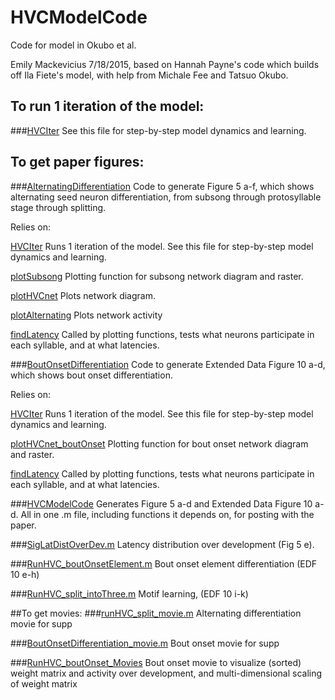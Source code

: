 # HVCModelCode
Code for model in Okubo et al.

Emily Mackevicius 7/18/2015, based on Hannah Payne's code which builds off Ila Fiete's model, with help from Michale Fee and Tatsuo Okubo. 

## To run 1 iteration of the model:
###[HVCIter](https://github.com/emackev/HVCModelCode/blob/master/HVCIter.m)
See this file for step-by-step model dynamics and learning.

## To get paper figures:
###[AlternatingDifferentiation](https://github.com/emackev/HVCModelCode/blob/master/AlternatingDifferentiation.m)
Code to generate Figure 5 a-f, which shows alternating seed neuron differentiation, from subsong through protosyllable stage through splitting.

Relies on: 

[HVCIter](https://github.com/emackev/HVCModelCode/blob/master/HVCIter.m)
Runs 1 iteration of the model.  See this file for step-by-step model dynamics and learning.

[plotSubsong](https://github.com/emackev/HVCModelCode/blob/master/plotSubsong.m)
Plotting function for subsong network diagram and raster.

[plotHVCnet](https://github.com/emackev/HVCModelCode/blob/master/plotHVCnet.m)
Plots network diagram.

[plotAlternating](https://github.com/emackev/HVCModelCode/blob/master/plotAlternating.m)
Plots network activity

[findLatency](https://github.com/emackev/HVCModelCode/blob/master/findLatency.m)
Called by plotting functions, tests what neurons participate in each syllable, and at what latencies.

###[BoutOnsetDifferentiation](https://github.com/emackev/HVCModelCode/blob/master/BoutOnsetDifferentiation.m)
Code to generate Extended Data Figure 10 a-d, which shows bout onset differentiation.

Relies on: 

[HVCIter](https://github.com/emackev/HVCModelCode/blob/master/HVCIter.m)
Runs 1 iteration of the model.  See this file for step-by-step model dynamics and learning.

[plotHVCnet_boutOnset](https://github.com/emackev/HVCModelCode/blob/master/plotHVCnet_boutOnset.m)
Plotting function for bout onset network diagram and raster.

[findLatency](https://github.com/emackev/HVCModelCode/blob/master/findLatency.m)
Called by plotting functions, tests what neurons participate in each syllable, and at what latencies.

###[HVCModelCode](https://github.com/emackev/HVCModelCode/blob/master/HVCModelCode.m)
Generates Figure 5 a-d and Extended Data Figure 10 a-d. All in one .m file, including functions it depends on, for posting with the paper. 

###[SigLatDistOverDev.m](https://github.com/emackev/HVCModelCode/blob/master/SigLatDistOverDev.m)
Latency distribution over development (Fig 5 e).

###[RunHVC_boutOnsetElement.m](https://github.com/emackev/HVCModelCode/blob/master/RunHVC_boutOnsetElement.m)
Bout onset element differentiation (EDF 10 e-h)

###[RunHVC_split_intoThree.m](https://github.com/emackev/HVCModelCode/blob/master/RunHVC_split_intoThree.m)
Motif learning, (EDF 10 i-k)

##To get movies: 
###[runHVC_split_movie.m](https://github.com/emackev/HVCModelCode/blob/master/runHVC_split_movie.m)
Alternating differentiation movie for supp

###[BoutOnsetDifferentiation_movie.m](https://github.com/emackev/HVCModelCode/blob/master/BoutOnsetDifferentiation_movie.m)
Bout onset movie for supp

###[RunHVC_boutOnset_Movies](https://github.com/emackev/HVCModelCode/blob/master/RunHVC_boutOnset_Movies.m)
Bout onset movie to visualize (sorted) weight matrix and activity over development, and multi-dimensional scaling of weight matrix
